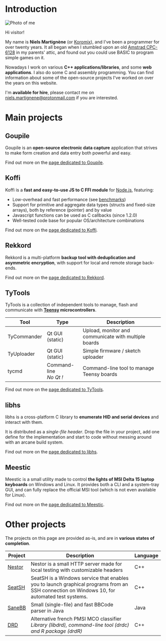 # Introduction

<div id="me">
    <img src="{{ ASSET static/niels.webp }}" alt="Photo of me" />
    <div>
        <p>Hi visitor!
        <p>My name is <b>Niels Martignène</b> (or <a href="https://github.com/Koromix" target="_blank">Koromix</a>), and I've been a programmer for over twenty years. It all began when I stumbled upon an old <a href="https://en.wikipedia.org/wiki/Amstrad_CPC#CPC6128" target="_blank">Amstrad CPC-6128</a> in my parents' attic, and found out you could use BASIC to program simple games on it.
        <p>Nowadays I work on various <b>C++ applications/libraries</b>, and some <b>web applications</b>. I also do some C and assembly programming. You can find information about some of the open-source projects I've worked on over the years on this website.
        <p>I'm <b>available for hire</b>, please contact me on <a href="mailto:niels.martignene@protonmail.com">niels.martignene@protonmail.com</a> if you are interested.
    </div>
</div>

# Main projects

## Goupile

Goupile is an **open-source electronic data capture** application that strives to make form creation and data entry both powerful and easy.

Find out more on the [page dedicated to Goupile](goupile).

## Koffi

Koffi is a **fast and easy-to-use JS to C FFI module** for [Node.js](https://nodejs.org/), featuring:

* Low-overhead and fast performance (see [benchmarks](https://koffi.dev/benchmarks))
* Support for primitive and aggregate data types (structs and fixed-size arrays), both by reference (pointer) and by value
* Javascript functions can be used as C callbacks (since 1.2.0)
* Well-tested code base for popular OS/architecture combinations

Find out more on the [page dedicated to Koffi](koffi).

## Rekkord

Rekkord is a multi-platform **backup tool with deduplication and asymmetric encryption**, with support for local and remote storage back-ends.

Find out more on the [page dedicated to Rekkord](rekkord).

## TyTools

TyTools is a collection of independent tools to manage, flash and communicate with **[Teensy](https://www.pjrc.com/teensy/) microcontrollers**.

Tool        | Type                      | Description
----------- | ------------------------- | ----------------------------------------------------
TyCommander | Qt GUI (static)           | Upload, monitor and communicate with multiple boards
TyUploader  | Qt GUI (static)           | Simple firmware / sketch uploader
tycmd       | Command-line<br>_No Qt !_ | Command-line tool to manage Teensy boards

Find out more on the [page dedicated to TyTools](tytools).

## libhs

libhs is a cross-platform C library to **enumerate HID and serial devices** and interact with them.

It is distributed as a *single-file header*. Drop the file in your project, add one define for the implementation and start to code without messing around with an arcane build system.

Find out more on the [page dedicated to libhs](libhs).

## Meestic

Meestic is a small utility made to control **the lights of MSI Delta 15 laptop keyboards** on Windows and Linux. It provides both a CLI and a system-tray GUI, and can fully replace the official MSI tool (which is not even available for Linux).

Find out more on the [page dedicated to Meestic](meestic).

# Other projects

The projects on this page are provided as-is, and are in **various states of completion**.

Project | Description | Language
------- | ----------- | --------
[Nestor](https://github.com/Koromix/rygel/tree/master/src/attic#nestor) | Nestor is a small HTTP server made for local testing with customizable headers | C++
[SeatSH](https://github.com/Koromix/rygel/tree/master/src/attic#seatsh) | SeatSH is a Windows service that enables you to launch graphical programs from an SSH connection on Windows 10, for automated test systems. | C++
[SaneBB](https://github.com/Koromix/libraries/blob/master/SaneBB.java) | Small (single-file) and fast BBCode parser in Java | Java
[DRD](https://github.com/Koromix/rygel/tree/master/src/drd) | Alternative french PMSI MCO classifier<br>*Library (libdrd), command-line tool (drdc) and R package (drdR)* | C++
